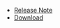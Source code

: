 * [Release Note](https://github.com/jmpews/Dobby/commits/master)
* [Download](https://github.com/jmpews/Dobby/releases/tag/latest)